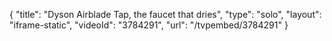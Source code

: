 {
    "title": "Dyson Airblade Tap, the faucet that dries",
    "type": "solo",
    "layout": "iframe-static",
    "videoId": "3784291",
    "url": "\/tvpembed\/3784291"
}